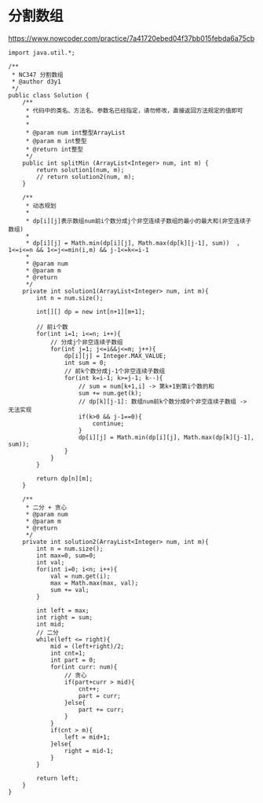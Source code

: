 # 分割数组
https://www.nowcoder.com/practice/7a41720ebed04f37bb015febda6a75cb

    import java.util.*;
    
    /**
     * NC347 分割数组
     * @author d3y1
     */
    public class Solution {
        /**
         * 代码中的类名、方法名、参数名已经指定，请勿修改，直接返回方法规定的值即可
         *
         *
         * @param num int整型ArrayList
         * @param m int整型
         * @return int整型
         */
        public int splitMin (ArrayList<Integer> num, int m) {
            return solution1(num, m);
            // return solution2(num, m);
        }
    
        /**
         * 动态规划
         *
         * dp[i][j]表示数组num前i个数分成j个非空连续子数组的最小的最大和(非空连续子数组)
         *
         * dp[i][j] = Math.min(dp[i][j], Math.max(dp[k][j-1], sum))  , 1<=i<=n && 1<=j<=min(i,m) && j-1<=k<=i-1
         *
         * @param num
         * @param m
         * @return
         */
        private int solution1(ArrayList<Integer> num, int m){
            int n = num.size();
    
            int[][] dp = new int[n+1][m+1];
    
            // 前i个数
            for(int i=1; i<=n; i++){
                // 分成j个非空连续子数组
                for(int j=1; j<=i&&j<=m; j++){
                    dp[i][j] = Integer.MAX_VALUE;
                    int sum = 0;
                    // 前k个数分成j-1个非空连续子数组
                    for(int k=i-1; k>=j-1; k--){
                        // sum = num[k+1,i] -> 第k+1到第i个数的和
                        sum += num.get(k);
                        // dp[k][j-1]: 数组num前k个数分成0个非空连续子数组 -> 无法实现
                        if(k>0 && j-1==0){
                            continue;
                        }
                        dp[i][j] = Math.min(dp[i][j], Math.max(dp[k][j-1], sum));
                    }
                }
            }
    
            return dp[n][m];
        }
    
        /**
         * 二分 + 贪心
         * @param num
         * @param m
         * @return
         */
        private int solution2(ArrayList<Integer> num, int m){
            int n = num.size();
            int max=0, sum=0;
            int val;
            for(int i=0; i<n; i++){
                val = num.get(i);
                max = Math.max(max, val);
                sum += val;
            }
    
            int left = max;
            int right = sum;
            int mid;
            // 二分
            while(left <= right){
                mid = (left+right)/2;
                int cnt=1;
                int part = 0;
                for(int curr: num){
                    // 贪心
                    if(part+curr > mid){
                        cnt++;
                        part = curr;
                    }else{
                        part += curr;
                    }
                }
                if(cnt > m){
                    left = mid+1;
                }else{
                    right = mid-1;
                }
            }
    
            return left;
        }
    }
    

